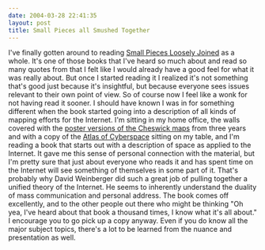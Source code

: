 ```yaml
---
date: 2004-03-28 22:41:35
layout: post
title: Small Pieces all Smushed Together
---
```


I've finally gotten around to reading [Small Pieces Loosely Joined](http://www.smallpieces.com/) as a whole. It's one of those books that I've heard so much about and read so many quotes from that I felt like I would already have a good feel for what it was really about. But once I started reading it I realized it's not something that's good just because it's insightful, but because everyone sees issues relevant to their own point of view. So of course now I feel like a wonk for not having read it sooner. I should have known I was in for something different when the book started going into a description of all kinds of mapping efforts for the Internet. I'm sitting in my home office, the walls covered with the [poster versions of the Cheswick maps](http://www.lumeta.com/news/pressreleases.php?pr_ID=10) from three years and with a copy of the [Atlas of Cyberspace](http://www.cybergeography.org/atlas/atlas.html) sitting on my table, and I'm reading a book that starts out with a description of space as applied to the Internet. It gave me this sense of personal connection with the material, but I'm pretty sure that just about everyone who reads it and has spent time on the Internet will see something of themselves in some part of it. That's probably why David Weinberger did such a great job of pulling together a unified theory of the Internet. He seems to inherently understand the duality of mass communication and personal address. The book comes off excellently, and to the other people out there who might be thinking "Oh yea, I've heard about that book a thousand times, I know what it's all about." I encourage you to go pick up a copy anyway. Even if you do know all the major subject topics, there's a lot to be learned from the nuance and presentation as well.
